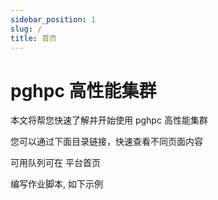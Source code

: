```yaml
---
sidebar_position: 1
slug: /
title: 首页
---
```

# pghpc 高性能集群

本文将帮您快速了解并开始使用 pghpc 高性能集群

您可以通过下面目录链接，快速查看不同页面内容

可用队列可在 <Highlight color="#1877F2">平台首页</Highlight>

<Highlight color="#25c2a0">编写</Highlight>作业脚本, 如下示例

<!-- ### 用户手册

- [注册与登录](mcloudintro/register.md)
- [资源与配置](mcloudintro/source.md)

### 管理员手册

- [提交任务](quickstart/first.md)
- [作业查看](quickstart/status.md)
- [作业输出](quickstart/result.md)

# <h3>命令行操作</h3>

- [vim 教程](cmdline/vim.md)
- [salloc 交互运行作业](cmdline/salloc.md)
- [sbatch 提交作业](cmdline/sbatch.md)
- [scancel 取消已经提交的作业](cmdline/scancel.md)
- [scontrol 查看作业详细信息](cmdline/scontrol.md)
- [sinfo 查看分区状态](cmdline/sinfo.md)
- [squeue 查看已经提交的作业](cmdline/squeue.md)

# <h3>数据管理</h3>

  - [文件上传和下载](data/file.md)

# <h3>作业管理</h3>

  - [作业管理](job) -->

